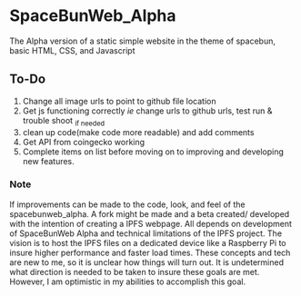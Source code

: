 # SpaceBunWeb_Alpha
The Alpha version of a static simple website in the theme of spacebun, basic HTML, CSS, and Javascript

## To-Do
1. Change all image urls to point to github file location
2. Get js functioning correctly *ie* change urls to github urls, test run & trouble shoot <sub> if needed </sub>
3. clean up code(make code more readable) and add comments
4. Get API from coingecko working
5. Complete items on list before moving on to improving and developing new features.

### Note
If improvements can be made to the code, look, and feel of the spacebunweb_alpha. A fork might be made and a beta created/ developed with the intention of creating a IPFS webpage. All depends on development of SpaceBunWeb Alpha and technical limitations of the IPFS project. The vision is to host the IPFS files on a dedicated device like a Raspberry Pi to insure higher performance and faster load times. These concepts and tech are new to me, so it is unclear how things will turn out. It is undetermined what direction is needed to be taken to insure these goals are met. However, I am optimistic in my abilities to accomplish this goal. 
